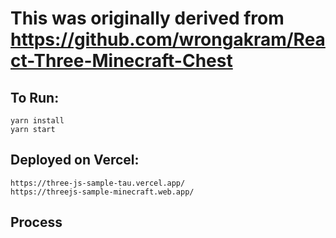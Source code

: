 # This was originally derived from https://github.com/wrongakram/React-Three-Minecraft-Chest

## To Run:
    yarn install
    yarn start

## Deployed on Vercel:
    https://three-js-sample-tau.vercel.app/
    https://threejs-sample-minecraft.web.app/
## Process

